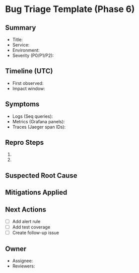 # Bug Triage Template (Phase 6)

## Summary
- Title:
- Service:
- Environment:
- Severity (P0/P1/P2):

## Timeline (UTC)
- First observed:
- Impact window:

## Symptoms
- Logs (Seq queries):
- Metrics (Grafana panels):
- Traces (Jaeger span IDs):

## Repro Steps
1.
2.

## Suspected Root Cause

## Mitigations Applied

## Next Actions
- [ ] Add alert rule
- [ ] Add test coverage
- [ ] Create follow-up issue

## Owner
- Assignee:
- Reviewers:
